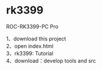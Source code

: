 # rk3399
ROC-RK3399-PC Pro

1、download this project  
2、open index.html  
3、rk3399: Tutorial  
4、download：develop tools and src  
